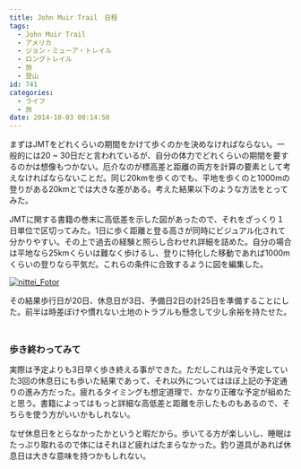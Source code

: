 ```yaml
---
title: John Muir Trail　日程
tags:
  - John Muir Trail
  - アメリカ
  - ジョン・ミューア・トレイル
  - ロングトレイル
  - 旅
  - 登山
id: 741
categories:
  - ライフ
  - 旅
date: 2014-10-03 00:14:50
---
```


まずはJMTをどれくらいの期間をかけて歩くのかを決めなければならない。一般的には20 ~ 30日だと言われているが、自分の体力でどれくらいの期間を要するのかは想像もつかない。厄介なのが標高差と距離の両方を計算の要素として考えなければならないことだ。同じ20kmを歩くのでも、平地を歩くのと1000mの登りがある20kmとでは大きな差がある。考えた結果以下のような方法をとってみた。

JMTに関する書籍の巻末に高低差を示した図があったので、それをざっくり１日単位で区切ってみた。1日に歩く距離と登る高さが同時にビジュアル化されて分かりやすい。その上で過去の経験と照らし合わせれ詳細を詰めた。自分の場合は平地なら25kmくらいは難なく歩けるし、登りに特化した移動であれば1000mくらいの登りなら平気だ。これらの条件に合致するように図を編集した。

[![nittei_Fotor](http://mountainboy.boo.jp/wordpress/wp-content/uploads/2014/10/nittei_Fotor.jpg)](http://mountainboy.boo.jp/wordpress/wp-content/uploads/2014/10/nittei_Fotor.jpg)

その結果歩行日が20日、休息日が3日、予備日2日の計25日を準備することにした。前半は時差ぼけや慣れない土地のトラブルも懸念して少し余裕を持たせた。

&nbsp;

<span style="font-size: 12pt;">**歩き終わってみて**</span>

実際は予定よりも3日早く歩き終える事ができた。ただしこれは元々予定していた3回の休息日にも歩いた結果であって、それ以外についてはほぼ上記の予定通りの進み方だった。疲れるタイミングも想定道理で、かなり正確な予定が組めたと思う。書籍によってはもっと詳細な高低差と距離を示したものもあるので、そちらを使う方がいいかもしれない。

なぜ休息日をとらなかったかというと暇だから。歩いてる方が楽しいし、睡眠はたっぷり取れるので体にはそれほど疲れはたまらなかった。釣り道具があれば休息日は大きな意味を持つかもしれない。

&nbsp;